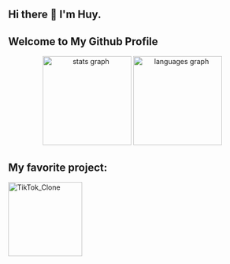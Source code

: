 ## Hi there 👋 I'm Huy. 
## Welcome to My Github Profile

<!--
**Huy0205/Huy0205** is a ✨ _special_ ✨ repository because its `README.md` (this file) appears on your GitHub profile.

Here are some ideas to get you started:

- 🔭 I’m currently working on ...
- 🌱 I’m currently learning ...
- 👯 I’m looking to collaborate on ...
- 🤔 I’m looking for help with ...
- 💬 Ask me about ...
- 📫 How to reach me: ...
- 😄 Pronouns: ...
- ⚡ Fun fact: ...
-->

<div align="center">
  <img src="https://github-readme-stats.vercel.app/api?username=Huy0205&hide_title=false&hide_rank=false&show_icons=true&include_all_commits=true&count_private=true&disable_animations=false&theme=dracula&locale=en&hide_border=false" height="180" alt="stats graph" />
  <img src="https://github-readme-stats.vercel.app/api/top-langs?username=Huy0205&locale=en&hide_title=false&layout=compact&card_width=320&langs_count=5&theme=dracula&hide_border=false" height="180" alt="languages graph"  />
</div>

## My favorite project:
<div>
    <a href="https://github.com/Huy0205/TikTok_Clone">
        <img src="https://github-readme-stats.vercel.app/api/pin/?username=Huy0205&repo=TikTok_Clone&theme=dracula" alt="TikTok_Clone" height="150" />
    </a>
</div>


